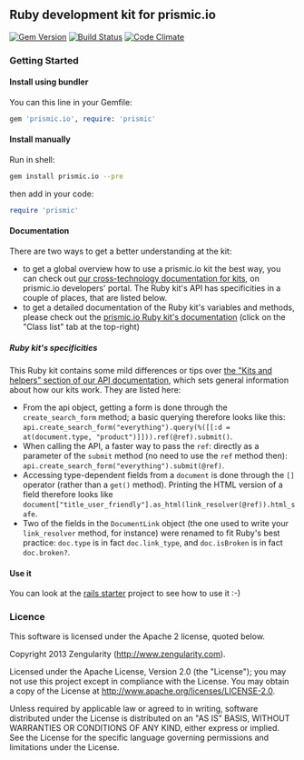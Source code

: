 ## Ruby development kit for prismic.io

[![Gem Version](https://badge.fury.io/rb/prismic.io.png)](http://badge.fury.io/rb/prismic.io)
[![Build Status](https://api.travis-ci.org/prismicio/ruby-kit.png)](https://travis-ci.org/prismicio/ruby-kit)
[![Code Climate](https://codeclimate.com/github/prismicio/ruby-kit.png)](https://codeclimate.com/github/prismicio/ruby-kit)

### Getting Started

#### Install using bundler

You can this line in your Gemfile:

```ruby
gem 'prismic.io', require: 'prismic'
```

#### Install manually

Run in shell:

```sh
gem install prismic.io --pre
```

then add in your code:

```ruby
require 'prismic'
```

#### Documentation

There are two ways to get a better understanding at the kit:
 * to get a global overview how to use a prismic.io kit the best way, you can check out [our cross-technology documentation for kits](https://developers.prismic.io/documentation/UjBe8bGIJ3EKtgBZ/api-documentation#kits-and-helpers), on prismic.io developers' portal. The Ruby kit's API has specificities in a couple of places, that are listed below.
 * to get a detailed documentation of the Ruby kit's variables and methods, please check out the [prismic.io Ruby kit's documentation](http://prismicio.github.io/ruby-kit/) (click on the "Class list" tab at the top-right)

##### Ruby kit's specificities

This Ruby kit contains some mild differences or tips over [the "Kits and helpers" section of our API documentation](https://developers.prismic.io/documentation/UjBe8bGIJ3EKtgBZ/api-documentation#kits-and-helpers), which sets general information about how our kits work. They are listed here:
 * From the api object, getting a form is done through the `create_search_form` method; a basic querying therefore looks like this: `api.create_search_form("everything").query(%([[:d = at(document.type, "product")]])).ref(@ref).submit()`.
 * When calling the API, a faster way to pass the `ref`: directly as a parameter of the `submit` method (no need to use the `ref` method then): `api.create_search_form("everything").submit(@ref)`.
 * Accessing type-dependent fields from a `document` is done through the `[]` operator (rather than a `get()` method). Printing the HTML version of a field therefore looks like `document["title_user_friendly"].as_html(link_resolver(@ref)).html_safe`.
 * Two of the fields in the `DocumentLink` object (the one used to write your `link_resolver` method, for instance) were renamed to fit Ruby's best practice: `doc.type` is in fact `doc.link_type`, and `doc.isBroken` is in fact `doc.broken?`.

#### Use it

You can look at the [rails starter](https://github.com/prismicio/ruby-rails-starter) project to see how to use it :-)

### Licence

This software is licensed under the Apache 2 license, quoted below.

Copyright 2013 Zengularity (http://www.zengularity.com).

Licensed under the Apache License, Version 2.0 (the "License"); you may not use this project except in compliance with the License. You may obtain a copy of the License at http://www.apache.org/licenses/LICENSE-2.0.

Unless required by applicable law or agreed to in writing, software distributed under the License is distributed on an "AS IS" BASIS, WITHOUT WARRANTIES OR CONDITIONS OF ANY KIND, either express or implied. See the License for the specific language governing permissions and limitations under the License.
